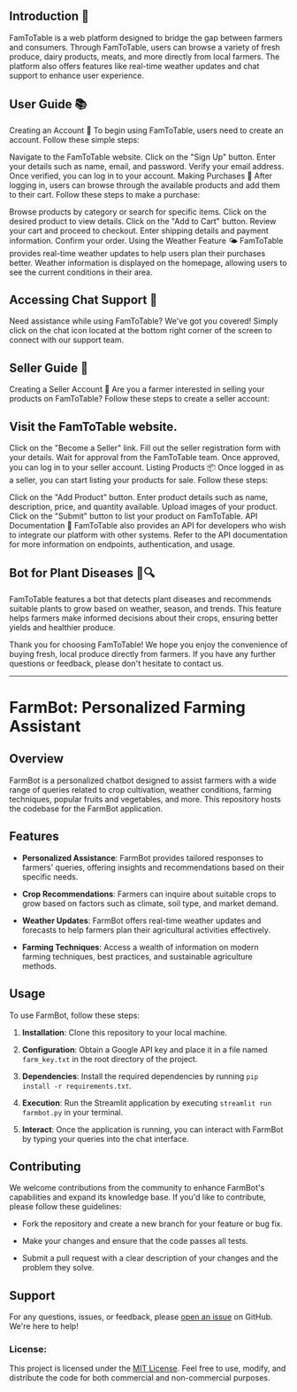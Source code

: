 ## Introduction 🌾
FamToTable is a web platform designed to bridge the gap between farmers and consumers. Through FamToTable, users can browse a variety of fresh produce, dairy products, meats, and more directly from local farmers. The platform also offers features like real-time weather updates and chat support to enhance user experience.

## User Guide 📚
Creating an Account 🔑
To begin using FamToTable, users need to create an account. Follow these simple steps:

Navigate to the FamToTable website.
Click on the "Sign Up" button.
Enter your details such as name, email, and password.
Verify your email address.
Once verified, you can log in to your account.
Making Purchases 🛒
After logging in, users can browse through the available products and add them to their cart. Follow these steps to make a purchase:

Browse products by category or search for specific items.
Click on the desired product to view details.
Click on the "Add to Cart" button.
Review your cart and proceed to checkout.
Enter shipping details and payment information.
Confirm your order.
Using the Weather Feature 🌤️
FamToTable provides real-time weather updates to help users plan their purchases better. Weather information is displayed on the homepage, allowing users to see the current conditions in their area.

## Accessing Chat Support 💬
Need assistance while using FamToTable? We've got you covered! Simply click on the chat icon located at the bottom right corner of the screen to connect with our support team.

## Seller Guide 💼
Creating a Seller Account 📝
Are you a farmer interested in selling your products on FamToTable? Follow these steps to create a seller account:

## Visit the FamToTable website.
Click on the "Become a Seller" link.
Fill out the seller registration form with your details.
Wait for approval from the FamToTable team.
Once approved, you can log in to your seller account.
Listing Products 📦
Once logged in as a seller, you can start listing your products for sale. Follow these steps:

Click on the "Add Product" button.
Enter product details such as name, description, price, and quantity available.
Upload images of your product.
Click on the "Submit" button to list your product on FamToTable.
API Documentation 📖
FamToTable also provides an API for developers who wish to integrate our platform with other systems. Refer to the API documentation for more information on endpoints, authentication, and usage.

## Bot for Plant Diseases 🌿🔍
FamToTable features a bot that detects plant diseases and recommends suitable plants to grow based on weather, season, and trends. This feature helps farmers make informed decisions about their crops, ensuring better yields and healthier produce.

Thank you for choosing FamToTable! We hope you enjoy the convenience of buying fresh, local produce directly from farmers. If you have any further questions or feedback, please don't hesitate to contact us.


---

# FarmBot: Personalized Farming Assistant

## Overview

FarmBot is a personalized chatbot designed to assist farmers with a wide range of queries related to crop cultivation, weather conditions, farming techniques, popular fruits and vegetables, and more. This repository hosts the codebase for the FarmBot application.

## Features

- **Personalized Assistance**: FarmBot provides tailored responses to farmers' queries, offering insights and recommendations based on their specific needs.
  
- **Crop Recommendations**: Farmers can inquire about suitable crops to grow based on factors such as climate, soil type, and market demand.

- **Weather Updates**: FarmBot offers real-time weather updates and forecasts to help farmers plan their agricultural activities effectively.

- **Farming Techniques**: Access a wealth of information on modern farming techniques, best practices, and sustainable agriculture methods.

## Usage

To use FarmBot, follow these steps:

1. **Installation**: Clone this repository to your local machine.

2. **Configuration**: Obtain a Google API key and place it in a file named `farm_key.txt` in the root directory of the project.

3. **Dependencies**: Install the required dependencies by running `pip install -r requirements.txt`.

4. **Execution**: Run the Streamlit application by executing `streamlit run farmbot.py` in your terminal.

5. **Interact**: Once the application is running, you can interact with FarmBot by typing your queries into the chat interface.

## Contributing

We welcome contributions from the community to enhance FarmBot's capabilities and expand its knowledge base. If you'd like to contribute, please follow these guidelines:

- Fork the repository and create a new branch for your feature or bug fix.
  
- Make your changes and ensure that the code passes all tests.

- Submit a pull request with a clear description of your changes and the problem they solve.

## Support

For any questions, issues, or feedback, please [open an issue](https://github.com/your-username/farmbot/issues) on GitHub. We're here to help!

### License:

This project is licensed under the [MIT License](LICENSE). Feel free to use, modify, and distribute the code for both commercial and non-commercial purposes.


